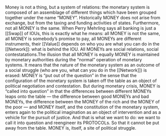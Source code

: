Money is not a thing, but a system of relations: the monetary system is composed of an assemblage of different things which have been grouped together under the name “MONEY”. Historically MONEY does not arise from exchange, but from the taxing and funding activities of states. Furthermore, not all MONEY is the same. When Perry Mehrling says all banking is just a [[Swap]] of IOUs, this is exactly what he means: all MONEY is not the same, all MONEY is somebody’s promise to pay, all MONEYs are different instruments, their [[Value]] depends on who you are what you can do in the [[Network]]: what is behind the IOU. All MONEYs are social relations, social contestatations.The illusion that all MONEY is equally MONEY is maintained by monetary authorities during the “normal” operation of monetary systems. It means that the nature of the monetary system as an outcome of a social struggle (who are you, what can you do in the [[Network]]) is erased: MONEY is “put out of the question” in the sense that the configuration of the monetary system is taken off the table as an object of political negotiation and contestation. But during monetary crisis, MONEY is “called into question” in that the differences between different MONEYs leaps onto the table — the difference between good MONEYs and bad MONEYs, the difference between the MONEY of the rich and the MONEY of the poor — and MONEY itself, and the constitution of the monetary system, enters again to the political imagination as an object of intervention and as a vehicle for the pursuit of justice. And that is what we want to do: we want to call it into question and reengineer its PROTOCOLs. So that it cannot be put away from the table. MONEY is, itself, a site of political struggle.